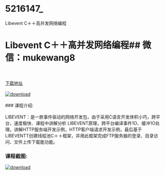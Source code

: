 # 5216147_
Libevent C＋＋高并发网络编程
# Libevent C＋＋高并发网络编程## 微信：mukewang8
<br/></br>[下载地址](http://www.36tz.cn/article/5216147 "下载地址")
<br/></br>[![download](http://36tz.cn/muke_img/2020_11_2-43-300x179.png "下载地址")](http://www.36tz.cn/article/5216147 "下载地址")
<br/></br>### 课程介绍:<br/></br>LIBEVENT：是一款事件驱动的网络开发包，由于采用C语言开发体积小巧，跨平台，速度极快．课程中讲解分析 LIBEVENT原理，跨平台编译事件1O、缓冲1O处理。讲解HTTP服务端开发示例，HTTP客户端请求开发示例，最后基于 LIBEVENTT创建线程池C＋＋框架，并用此框架完成FTP服务器的登录、目录访问、文件上传下载能功能。

### 课程截图:
[![download](http://36tz.cn/muke_img/2020_11_1-44.png "下载地址")](http://www.36tz.cn/article/5216147 "下载地址")
